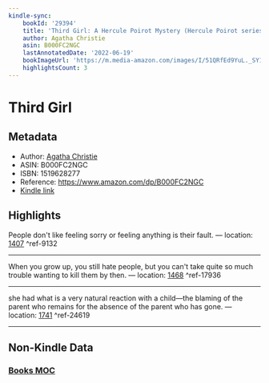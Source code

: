 ```yaml
---
kindle-sync:
    bookId: '29394'
    title: 'Third Girl: A Hercule Poirot Mystery (Hercule Poirot series Book 35)'
    author: Agatha Christie
    asin: B000FC2NGC
    lastAnnotatedDate: '2022-06-19'
    bookImageUrl: 'https://m.media-amazon.com/images/I/51QRfEd9YuL._SY160.jpg'
    highlightsCount: 3
---
```


# Third Girl

## Metadata

-   Author: [Agatha Christie](https://www.amazon.comundefined)
-   ASIN: B000FC2NGC
-   ISBN: 1519628277
-   Reference: https://www.amazon.com/dp/B000FC2NGC
-   [Kindle link](kindle://book?action=open&asin=B000FC2NGC)

## Highlights

People don't like feeling sorry or feeling anything is their fault. — location: [1407](kindle://book?action=open&asin=B000FC2NGC&location=1407) ^ref-9132

---

When you grow up, you still hate people, but you can't take quite so much trouble wanting to kill them by then. — location: [1468](kindle://book?action=open&asin=B000FC2NGC&location=1468) ^ref-17936

---

she had what is a very natural reaction with a child—the blaming of the parent who remains for the absence of the parent who has gone. — location: [1741](kindle://book?action=open&asin=B000FC2NGC&location=1741) ^ref-24619

---

## Non-Kindle Data

### [Books MOC](Books%20MOC.md)
